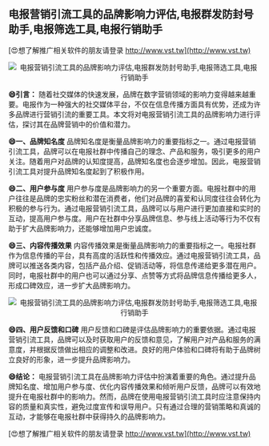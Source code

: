 ## **电报营销引流工具的品牌影响力评估,电报群发防封号助手,电报筛选工具,电报行销助手**

[😍想了解推广相关软件的朋友请登录 http://www.vst.tw](http://www.vst.tw)

 <center><img src="https://vst.tw/MP4/tuiguang/png/8.png" alt="电报营销引流工具的品牌影响力评估,电报群发防封号助手,电报筛选工具,电报行销助手"></center>

**😄引言：**
随着社交媒体的快速发展，品牌在数字营销领域的影响力变得越来越重要。电报作为一种强大的社交媒体平台，不仅在信息传播方面具有优势，还成为许多品牌进行营销引流的重要工具。本文将对电报营销引流工具的品牌影响力进行评估，探讨其在品牌营销中的价值和潜力。

**😄一、品牌知名度**
品牌知名度是衡量品牌影响力的重要指标之一。通过电报营销引流工具，品牌可以在电报社群中传播自己的理念、产品和服务，吸引更多的用户关注。随着用户对品牌的认知度提高，品牌知名度也会逐步增加。因此，电报营销引流工具对提升品牌知名度起到了积极作用。

**😄二、用户参与度**
用户参与度是品牌影响力的另一个重要方面。电报社群中的用户往往是品牌的忠实粉丝和潜在消费者，他们对品牌的喜爱和认同度往往会转化为积极的参与行为。通过电报营销引流工具，品牌可以与用户进行更加直接和实时的互动，提高用户参与度。用户在社群中分享品牌信息、参与线上活动等行为不仅有助于扩大品牌影响力，还能够增加用户忠诚度。

**😄三、内容传播效果**
内容传播效果是衡量品牌影响力的重要指标之一。电报社群作为信息传播的平台，具有高度的活跃性和传播效应。通过电报营销引流工具，品牌可以推送各类内容，包括产品介绍、促销活动等，将信息传递给更多潜在用户。同时，电报社群中的用户也可以通过分享、点赞等方式将品牌信息传播给更多人，形成口碑效应，进一步扩大品牌影响力。

 <center><img src="https://vst.tw/MP4/tuiguang/png/5.png" alt="电报营销引流工具的品牌影响力评估,电报群发防封号助手,电报筛选工具,电报行销助手"></center>

**😄四、用户反馈和口碑**
用户反馈和口碑是评估品牌影响力的重要依据。通过电报营销引流工具，品牌可以及时获取用户的反馈和意见，了解用户对产品和服务的满意度，并根据反馈做出相应的调整和改进。良好的用户体验和口碑将有助于品牌树立良好的形象，进一步提升品牌影响力。

**😄结论：**
电报营销引流工具在品牌影响力评估中扮演着重要的角色。通过提升品牌知名度、增加用户参与度、优化内容传播效果和倾听用户反馈，品牌可以有效地提升在电报社群中的影响力。然而，品牌在使用电报营销引流工具时应注意保持内容的质量和真实性，避免过度宣传和误导用户。只有通过合理的营销策略和真诚的互动，才能够在电报社群中获得持久的品牌影响力。

[😍想了解推广相关软件的朋友请登录 http://www.vst.tw](http://www.vst.tw)



